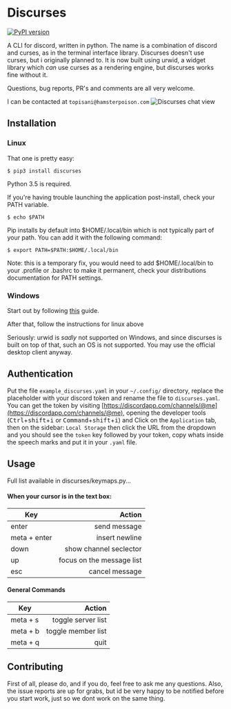 # Discurses
[![PyPI version](https://badge.fury.io/py/discurses.svg)](https://badge.fury.io/py/discurses)  

A CLI for discord, written in python. The name is a combination of discord and curses, as in the terminal interface library. Discurses doesn't use curses, but i originally planned to. It is now built using urwid, a widget library which _can_ use curses as a rendering engine, but discurses works fine without it.

Questions, bug reports, PR's and comments are all very welcome.  

I can be contacted at `topisani@hamsterpoison.com`
![Discurses chat view](https://github.com/topisani/Discurses/raw/master/docs/graphics/img-2016-10-06-142806.png)

## Installation
### Linux
That one is pretty easy:

```shell
$ pip3 install discurses
```
Python 3.5 is required.

If you're having trouble launching the application post-install, check your PATH variable. 
```shell
$ echo $PATH
```
Pip installs by default into $HOME/.local/bin which is not typically part of your path.  You can add it with the following command:
```shell
$ export PATH=$PATH:$HOME/.local/bin
```
Note: this is a temporary fix, you would need to add $HOME/.local/bin to your .profile or .bashrc to make it permanent, check your distributions documentation for PATH settings.
 
### Windows
Start out by following [this](https://wiki.archlinux.org/index.php/Installation_guide) guide.

After that, follow the instructions for linux above

Seriously: urwid is *sadly* not supported on Windows, and since discurses is
built on top of that, such an OS is not supported. You may use the official
desktop client anyway.

## Authentication
Put the file `example_discurses.yaml` in your `~/.config/` directory, replace the placeholder with your discord token and rename the file to `discurses.yaml`.
You can get the token by visiting [https://discordapp.com/channels/@me](https://discordapp.com/channels/@me), opening the developer tools (<kbd>Ctrl</kbd>+<kbd>shift</kbd>+<kbd>i</kbd> or <kbd>Command</kbd>+<kbd>shift</kbd>+<kbd>i</kbd>) and Click on the `Application` tab, then on the sidebar: `Local Storage` then click the URL from the dropdown and you should see the `token` key followed by your token, copy whats inside the speech marks and put it in your `.yaml` file.

## Usage
Full list available in discurses/keymaps.py...

#### When your cursor is in the text box:

| Key   | Action  |
| ------| ------: |
| enter  | send message |
| meta + enter | insert newline |
| down  | show channel seclector |
| up    | focus on the message list |
| esc   | cancel message  |

#### General Commands

| Key   | Action  |
| ------| ------: |
| meta + s  | toggle server list |
| meta + b  | toggle member list |
| meta + q  | quit |

## Contributing
First of all, please do, and if you do, feel free to ask me any questions. Also, the issue reports are up for grabs, but id be very happy to be notified before you start work, just so we dont work on the same thing.
